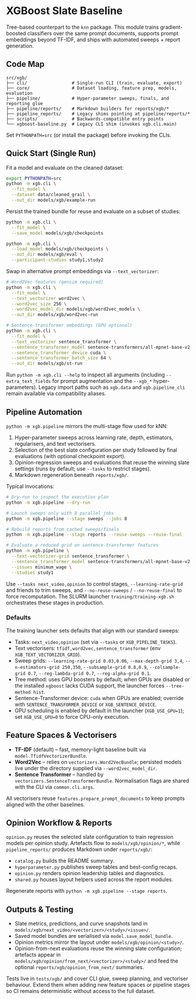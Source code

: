 # XGBoost Slate Baseline

Tree-based counterpart to the `knn` package. This module trains gradient-boosted
classifiers over the same prompt documents, supports prompt embeddings beyond
TF-IDF, and ships with automated sweeps + report generation.

## Code Map

```
src/xgb/
├── cli/                 # Single-run CLI (train, evaluate, export)
├── core/                # Dataset loading, feature prep, models, evaluation
├── pipeline/            # Hyper-parameter sweeps, finals, and reporting glue
├── pipeline/reports/    # Markdown builders for reports/xgb/*
├── pipeline_reports/    # Legacy shims pointing at pipeline/reports/*
├── scripts/             # Backwards-compatible entry points
└── xgboost-baseline.py  # Legacy CLI shim (invokes xgb.cli.main)
```

Set `PYTHONPATH=src` (or install the package) before invoking the CLIs.

## Quick Start (Single Run)

Fit a model and evaluate on the cleaned dataset:

```bash
export PYTHONPATH=src
python -m xgb.cli \
  --fit_model \
  --dataset data/cleaned_grail \
  --out_dir models/xgb/example-run
```

Persist the trained bundle for reuse and evaluate on a subset of studies:

```bash
python -m xgb.cli \
  --fit_model \
  --save_model models/xgb/checkpoints

python -m xgb.cli \
  --load_model models/xgb/checkpoints \
  --out_dir models/xgb/eval \
  --participant-studies study1,study2
```

Swap in alternative prompt embeddings via `--text_vectorizer`:

```bash
# Word2Vec features (gensim required)
python -m xgb.cli \
  --fit_model \
  --text_vectorizer word2vec \
  --word2vec_size 256 \
  --word2vec_model_dir models/xgb/word2vec_models \
  --out_dir models/xgb/word2vec-run

# Sentence-transformer embeddings (GPU optional)
python -m xgb.cli \
  --fit_model \
  --text_vectorizer sentence_transformer \
  --sentence_transformer_model sentence-transformers/all-mpnet-base-v2 \
  --sentence_transformer_device cuda \
  --sentence_transformer_batch_size 64 \
  --out_dir models/xgb/st-run
```

Run `python -m xgb.cli --help` to inspect all arguments (including `--extra_text_fields`
for prompt augmentation and the `--xgb_*` hyper-parameters). Legacy import paths such
as `xgb.data` and `xgb.pipeline_cli` remain available via compatibility aliases.

## Pipeline Automation

`python -m xgb.pipeline` mirrors the multi-stage flow used for kNN:

1. Hyper-parameter sweeps across learning rate, depth, estimators, regularisers,
   and text vectorisers.
2. Selection of the best slate configuration per study followed by final
   evaluations (with optional checkpoint export).
3. Opinion-regression sweeps and evaluations that reuse the winning slate
   settings (runs by default; use `--tasks` to restrict stages).
4. Markdown regeneration beneath `reports/xgb/`.

Typical invocations:

```bash
# Dry-run to inspect the execution plan
python -m xgb.pipeline --dry-run

# Launch sweeps only with 8 parallel jobs
python -m xgb.pipeline --stage sweeps --jobs 8

# Rebuild reports from cached sweeps/finals
python -m xgb.pipeline --stage reports --reuse-sweeps --reuse-final

# Evaluate a reduced grid on sentence-transformer features
python -m xgb.pipeline \
  --text-vectorizer-grid sentence_transformer \
  --sentence_transformer_model sentence-transformers/all-mpnet-base-v2 \
  --issues minimum_wage \
  --studies study1
```

Use `--tasks next_video,opinion` to control stages, `--learning-rate-grid` and
friends to trim sweeps, and `--no-reuse-sweeps` / `--no-reuse-final` to force
recomputation. The SLURM launcher `training/training-xgb.sh` orchestrates these
stages in production.

### Defaults

The training launcher sets defaults that align with our standard sweeps:

- Tasks: `next_video,opinion` (set via `--tasks` or `XGB_PIPELINE_TASKS`).
- Text vectorisers: `tfidf,word2vec,sentence_transformer` (env `XGB_TEXT_VECTORIZER_GRID`).
- Sweep grids: `--learning-rate-grid 0.03,0.06`, `--max-depth-grid 3,4`,
  `--n-estimators-grid 250,350`, `--subsample-grid 0.8,0.9`,
  `--colsample-grid 0.7`, `--reg-lambda-grid 0.7`,
  `--reg-alpha-grid 0.1`.
- Tree method: uses GPU boosters by default; when GPUs are disabled or the
  installed `xgboost` lacks CUDA support, the launcher forces `--tree-method hist`.
- Sentence-Transformer device: `cuda` when GPUs are enabled; override with
  `SENTENCE_TRANSFORMER_DEVICE` or `XGB_SENTENCE_DEVICE`.
- GPU scheduling is enabled by default in the launcher (`XGB_USE_GPU=1`); set
  `XGB_USE_GPU=0` to force CPU-only execution.

## Feature Spaces & Vectorisers

- **TF-IDF** (default) – fast, memory-light baseline built via `model.TfidfVectorizerBundle`.
- **Word2Vec** – relies on `vectorizers.Word2VecBundle`; persisted models live
  under the directory supplied via `--word2vec_model_dir`.
- **Sentence Transformer** – handled by `vectorizers.SentenceTransformerBundle`.
  Normalisation flags are shared with the CLI via `common.cli.args`.

All vectorisers reuse `features.prepare_prompt_documents` to keep prompts aligned
with the other baselines.

## Opinion Workflow & Reports

`opinion.py` reuses the selected slate configuration to train regression models
per opinion study. Artefacts flow to `models/xgb/opinion/*`, while
`pipeline_reports/` produces Markdown under `reports/xgb/`:

- `catalog.py` builds the README summary.
- `hyperparameter.py` publishes sweep tables and best-config recaps.
- `opinion.py` renders opinion leadership tables and diagnostics.
- `shared.py` houses layout helpers used across the report modules.

Regenerate reports with `python -m xgb.pipeline --stage reports`.

## Outputs & Testing

- Slate metrics, predictions, and curve snapshots land in
  `models/xgb/next_video/<vectorizer>/<study>/<issue>/`.
- Saved model bundles are serialised via `model.save_model_bundle`.
- Opinion metrics mirror the layout under `models/xgb/opinion/<study>/`.
- Opinion-from-next evaluations reuse the winning slate configuration; artefacts appear in
  `models/xgb/opinion/from_next/<vectorizer>/<study>/` and feed the optional
  `reports/xgb/opinion_from_next/` summaries.

Tests live in `tests/xgb/` and cover CLI glue, sweep planning, and vectoriser
behaviour. Extend them when adding new feature spaces or pipeline stages so CI
remains deterministic without access to the full dataset.
